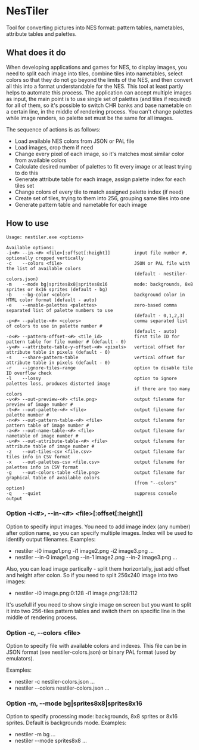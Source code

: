 # NesTiler
Tool for converting pictures into NES format: pattern tables, nametables, attribute tables and palettes.

## What does it do
When developing applications and games for NES, to display images, you need to split each image into tiles, combine tiles into nametables, select colors so that they do not go beyond the limits of the NES, and then convert all this into a format understandable for the NES. This tool at least partly helps to automate this process. The application can accept multiple images as input, the main point is to use single set of palettes (and tiles if required) for all of them, so it's possible to switch CHR banks and base nametable on a certain line, in the middle of rendering process. You can't change palettes while image renders, so palette set must be the same for all images.

The sequence of actions is as follows:
* Load available NES colors from JSON or PAL file
* Load images, crop them if need
* Change every pixel of each image, so it's matches most similar color from available colors
* Calculate desired number of palettes to fit every image or at least trying to do this
* Generate attribute table for each image, assign palette index for each tiles set
* Change colors of every tile to match assigned palette index (if need)
* Create set of tiles, trying to them into 256, grouping same tiles into one
* Generate pattern table and nametable for each image

## How to use

```
Usage: nestiler.exe <options>

Available options:
-i<#> --in-<#> <file>[:offset[:height]]         input file number #, optionally cropped vertically
-c    --colors <file>                           JSON or PAL file with the list of available colors
                                                (default - nestiler-colors.json)
-m    --mode bg|sprites8x8|sprites8x16          mode: backgrounds, 8x8 sprites or 8x16 sprites (default - bg)
-b    --bg-color <color>                        background color in HTML color format (default - auto)
-e    --enable-palettes <palettes>              zero-based comma separated list of palette numbers to use
                                                (default - 0,1,2,3)
-p<#> --palette-<#> <colors>                    comma separated list of colors to use in palette number #
                                                (default - auto)
-o<#> --pattern-offset-<#> <tile_id>            first tile ID for pattern table for file number # (default - 0)
-y<#> --attribute-table-y-offset-<#> <pixels>   vertical offset for attribute table in pixels (default - 0)
-s    --share-pattern-table                     vertical offset for attribute table in pixels (default - 0)
-r    --ignore-tiles-range                      option to disable tile ID overflow check
-l    --lossy                                   option to ignore palettes loss, produces distorted image
                                                if there are too many colors
-v<#> --out-preview-<#> <file.png>              output filename for preview of image number #
-t<#> --out-palette-<#> <file>                  output filename for palette number #
-n<#> --out-pattern-table-<#> <file>            output filename for pattern table of image number #
-a<#> --out-name-table-<#> <file>               output filename for nametable of image number #
-u<#> --out-attribute-table-<#> <file>          output filename for attribute table of image number #
-z    --out-tiles-csv <file.csv>                output filename for tiles info in CSV format
-x    --out-palettes-csv <file.csv>             output filename for palettes info in CSV format
-g    --out-colors-table <file.png>             output filename for graphical table of available colors
                                                (from "--colors" option)
-q    --quiet                                   suppress console output
```

### Option -i<#>, --in-<#> \<file\>[:offset[:height]]
Option to specify input images. You need to add image index (any number) after option name, so you can specify multiple images. Index will be used to identify output filenames. Examples:
* nestiler -i0 image1.png -i1 image2.png -i2 image3.png ...
* nestiler --in-0 image1.png --in-1 image2.png --in-2 image3.png ...
 
Also, you can load image partically - split them horizontally, just add offset and height after colon. So if you need to split 256x240 image into two images:
* nestiler -i0 image.png:0:128 -i1 image.png:128:112

It's usefull if you need to show single image on screen but you want to split it into two 256-tiles pattern tables and switch them on specific line in the middle of rendering process.

### Option -c, --colors \<file\>

Option to specify file with available colors and indexes. This file can be in JSON format (see nestiler-colors.json) or binary PAL format (used by emulators).

Examples:
* nestiler -c nestiler-colors.json ...
* nestiler --colors nestiler-colors.json ...

### Option -m, --mode bg|sprites8x8|sprites8x16
Option to specify processing mode: backgrounds, 8x8 sprites or 8x16 sprites. Default is backgrounds mode.
Examples:
* nestiler -m bg ...
* nestiler --mode sprites8x8 ...
